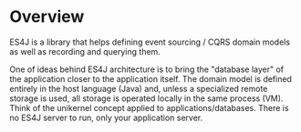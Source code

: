# Overview

ES4J is a library that helps defining event sourcing / CQRS domain models
as well as recording and querying them.

One of ideas behind ES4J architecture is to bring the "database layer" of
the application closer to the application itself. The domain model is defined
entirely in the host language (Java) and, unless a specialized remote storage is used, all storage is operated locally in the same process (VM). Think of the unikernel concept applied to applications/databases. There is no ES4J server to run, only your application server.
